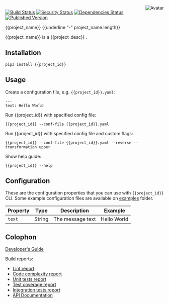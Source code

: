 <img align="right" src="https://raw.github.com/{{github_id}}/{{github_repo}}/main/avatar.jpg" alt="Avatar"/>

[![Build Status](https://github.com/{{github_id}}/{{github_repo}}/workflows/CI/badge.svg)](https://github.com/{{github_id}}/{{github_repo}}/actions?query=workflow%3ACI)
[![Security Status](https://snyk.io/test/github/{{github_id}}/{{github_repo}}/badge.svg)](https://snyk.io/test/github/{{github_id}}/{{github_repo}})
[![Dependencies Status](https://img.shields.io/librariesio/release/pypi/{{project_id}})](https://libraries.io/github/{{github_id}}/{{github_repo}})
[![Published Version](https://img.shields.io/pypi/v/{{project_id}}.svg)](https://pypi.python.org/pypi/{{project_id}})
<br/>

{{project_name}}
{{underline "-" project_name.length}}

{{project_name}} is a {{project_desc}} .

Installation
------------

    pip3 install {{project_id}}

Usage
-----

Create a configuration file, e.g. `{{project_id}}.yaml`:

    ---
    text: Hello World

Run {{project_id}} with specified config file:

    {{project_id}} --conf-file {{project_id}}.yaml

Run {{project_id}} with specified config file and custom flags:

    {{project_id}} --conf-file {{project_id}}.yaml --reverse --transformation upper

Show help guide:

    {{project_id}} --help

Configuration
-------------

These are the configuration properties that you can use with `{{project_id}}` CLI.
Some example configuration files are available on [examples](examples) folder.

| Property | Type | Description | Example |
|----------|------|-------------|---------|
| `text` | String | The message text | Hello World |

Colophon
--------

[Developer's Guide](https://{{github_id}}.github.io/developers_guide.html#python)

Build reports:

* [Lint report](https://{{github_id}}.github.io/{{project_id}}/lint/pylint/index.html)
* [Code complexity report](https://{{github_id}}.github.io/{{project_id}}/complexity/wily/index.html)
* [Unit tests report](https://{{github_id}}.github.io/{{project_id}}/test/pytest/index.html)
* [Test coverage report](https://{{github_id}}.github.io/{{project_id}}/coverage/coverage/index.html)
* [Integration tests report](https://{{github_id}}.github.io/{{project_id}}/test-integration/pytest/index.html)
* [API Documentation](https://{{github_id}}.github.io/{{project_id}}/doc/sphinx/index.html)
